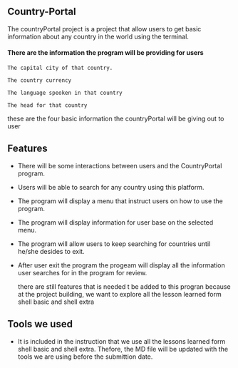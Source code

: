 ## Country-Portal
The countryPortal project is a project that allow users to get basic
information about any country in the world using the terminal.

#### There are the information the program will be providing for users
~~~
The capital city of that country.
~~~
~~~
The country currency
~~~
~~~
The language speoken in that country
~~~
~~~
The head for that country
~~~
these are the four basic information the countryPortal will be giving out to user

## Features 
+ There will be some interactions between users and the CountryPortal program.
+ Users will be able to search for any country using this platform.
+ The program will display a menu that instruct users on how to use the program.
+ The program will display information for user base on the selected menu.
+ The program will allow users to keep searching for countries until he/she desides to exit.
+ After user exit the program the progeam will display all the information user searches for in the program for review.
  
   there are still features that is needed t be added to this progran because at the project building, we want to
  explore all the lesson learned form shell basic and shell extra
  
## Tools we used
+ It is included in the instruction that we use all the lessons learned form shell basic and shell extra. Thefore, the MD file will be updated with the tools we are using before the submittion date.
  
